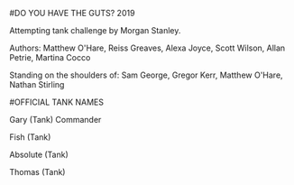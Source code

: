 
#DO YOU HAVE THE GUTS? 2019

Attempting tank challenge by Morgan Stanley.

Authors: Matthew O'Hare, Reiss Greaves, Alexa Joyce, Scott Wilson, Allan Petrie, Martina Cocco

Standing on the shoulders of: Sam George, Gregor Kerr, Matthew O'Hare, Nathan Stirling

#OFFICIAL TANK NAMES

Gary (Tank) Commander

Fish (Tank)

Absolute (Tank)

Thomas (Tank)

